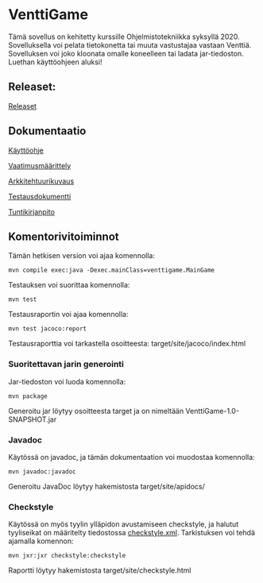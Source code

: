 # VenttiGame

Tämä sovellus on kehitetty kurssille Ohjelmistotekniikka syksyllä 2020. Sovelluksella voi pelata tietokonetta tai muuta vastustajaa vastaan Venttiä.
Sovelluksen voi joko kloonata omalle koneelleen tai ladata jar-tiedoston. Luethan käyttöohjeen aluksi!


## Releaset: 

[Releaset](https://github.com/marykristina4/ot-harjoitustyo/releases)

## Dokumentaatio

[Käyttöohje](https://github.com/marykristina4/ot-harjoitustyo/blob/master/dokumentaatio/kayttoohje.md)

[Vaatimusmäärittely](https://github.com/marykristina4/ot-harjoitustyo/blob/master/dokumentaatio/vaatimusmaarittely.md)

[Arkkitehtuurikuvaus](https://github.com/marykristina4/ot-harjoitustyo/blob/master/dokumentaatio/arkkitehtuuri.md)

[Testausdokumentti]("https://github.com/marykristina4/ot-harjoitustyo/blob/master/dokumentaatio/testaus.md")

[Tuntikirjanpito](https://github.com/marykristina4/ot-harjoitustyo/blob/master/dokumentaatio/tuntikirjanpito.md)

## Komentorivitoiminnot

Tämän hetkisen version voi ajaa komennolla:

```
mvn compile exec:java -Dexec.mainClass=venttigame.MainGame
```
Testauksen voi suorittaa komennolla:
```
mvn test
```
Testausraportin voi ajaa komennolla: 
```
mvn test jacoco:report
```
Testausraporttia voi tarkastella osoitteesta: target/site/jacoco/index.html

### Suoritettavan jarin generointi

Jar-tiedoston voi luoda komennolla:
```
mvn package
```
Generoitu jar löytyy osoitteesta target ja on nimeltään VenttiGame-1.0-SNAPSHOT.jar 

### Javadoc

Käytössä on javadoc, ja tämän dokumentaation voi muodostaa komennolla:
```
mvn javadoc:javadoc
```
Generoitu JavaDoc löytyy hakemistosta target/site/apidocs/

### Checkstyle

Käytössä on myös tyylin ylläpidon avustamiseen checkstyle, ja halutut tyyliseikat on määritelty tiedostossa [checkstyle.xml](https://github.com/marykristina4/ot-harjoitustyo/blob/master/VenttiGame/checkstyle.xml). Tarkistuksen voi tehdä ajamalla komennon:
```
mvn jxr:jxr checkstyle:checkstyle
```
Raportti löytyy hakemistosta  target/site/checkstyle.html




